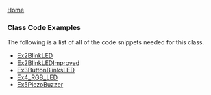 [Home](index.md)

### Class Code Examples

The following is a list of all of the code snippets needed for this class.

<ul>
    <li><a href="Ex2BlinkLED/Ex2BlinkLED.ino">Ex2BlinkLED</a></li>
    <li><a href="Ex2BlinkLEDImproved/Ex2BlinkLEDImproved.ino">Ex2BlinkLEDImproved</a></li>
    <li><a href="Ex3ButtonBlinksLED/Ex3ButtonBlinksLED.ino">Ex3ButtonBlinksLED</a></li>
    <li><a href="Ex4_RGB_LED/Ex4_RGB_LED.ino">Ex4_RGB_LED</a></li>
    <li><a href="Ex5PiezoBuzzer/Ex5PiezoBuzzer.ino">Ex5PiezoBuzzer</a></li>
</ul>
